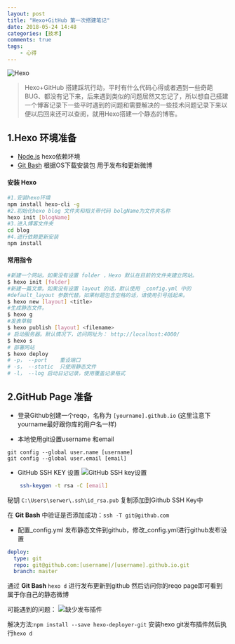 ```yaml
---
layout: post
title: "Hexo+GitHub 第一次搭建笔记"
date: 2018-05-24 14:48
categories: [技术]
comments: true
tags: 
	- 心得 
---
```


![Hexo](/images/hexo.jpg)

> Hexo+GitHub 搭建踩坑行动，平时有什么代码心得或者遇到一些奇葩BUG、都没有记下来，后来遇到类似的问题居然又忘记了，所以想自己搭建一个博客记录下一些平时遇到的问题和需要解决的一些技术问题记录下来以便以后回来还可以查阅，就用Hexo搭建一个静态的博客。

## 1.Hexo 环境准备
 * [Node.js](http://nodejs.cn/) hexo依赖环境
 * [Git Bash](https://git-scm.com/) 根据OS下载安装包 用于发布和更新微博
 
#### 安装 Hexo
``` bash
#1.安装hexo环境
npm install hexo-cli -g  
#2.初始化hexo blog 文件夹和相关带代码 bolgName为文件夹名称
hexo init [blogName]
#3.进入博客文件夹
cd blog
#4.进行依赖更新安装
npm install
 ```
 

#### 常用指令
```bash
#新建一个网站。如果没有设置 folder ，Hexo 默认在目前的文件夹建立网站。
$ hexo init [folder]
#新建一篇文章。如果没有设置 layout 的话，默认使用 _config.yml 中的 
#default_layout 参数代替。如果标题包含空格的话，请使用引号括起来。
$ hexo new [layout] <title>
#生成静态文件。
$ hexo g
#发表草稿
$ hexo publish [layout] <filename>
# 启动服务器。默认情况下，访问网址为： http://localhost:4000/
$ hexo s
# 部署网站
$ hexo deploy
# -p， --port	重设端口
# -s， --static	只使用静态文件
# -l， --log	启动日记记录，使用覆盖记录格式
 ```
 
 ## 2.GitHub Page 准备
* 登录Github创建一个reqo，名称为 `` [yourname].github.io `` (这里注意下yourname最好跟你库的用户名一样)

* 本地使用git设置username 和email 
        
```
git config --global user.name [username]
git config --global user.email [email]
```

* GitHub SSH KEY 设置
![GitHub SSH key设置](/images/ssh-key.jpg) 

``` bash
    ssh-keygen -t rsa -C [email]
```
秘钥 `` C:\Users\serwer\.ssh\id_rsa.pub `` 复制添加到Github SSH Key中

在 **Git Bash** 中验证是否添加成功：``ssh -T git@github.com``

* 配置_config.yml 发布静态文件到github，修改_config.yml进行github发布设置

``` yml
deploy:
  type: git
  repo: git@github.com:[username]/[username].github.io.git
  branch: master
 ```
 通过 **Git Bash** `` hexo d `` 进行发布更新到github 然后访问你的reqo page即可看到属于你自己的静态微博    
 
 可能遇到的问题：
  ![缺少发布插件](/images/error.jpg)
  
  解决方法:`` npm install --save hexo-deployer-git `` 安装hexo git发布插件然后执行``hexo d`` 

 
    